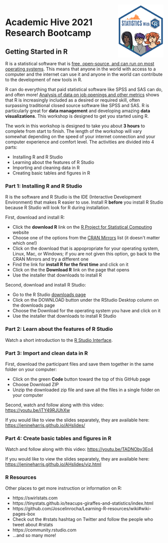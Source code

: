 <img src = "https://raw.githubusercontent.com/jenineharris/stuff/master/bookhex.png" align = "right">

# Academic Hive 2021 Research Bootcamp

## Getting Started in R 

R is a statistical software that is <a href = "https://www.r-project.org">free, open-source, and can run on most operating systems</a>. This means that anyone in the world with access to a computer and the internet can use it and anyone in the world can contribute to the development of new tools in R. 

R can do everything that paid statistical software like SPSS and SAS can do, and often more! <a href = "http://r4stats.com/2019/05/28/data-science-jobs-report-2019-python-way-up-tensorflow-growing-rapidly-r-use-double-sas/">Analysis of data on job openings and other metrics</a> shows that R is increasingly included as a desired or required skill, often surpassing traditional closed source software like SPSS and SAS. R is particularly great for **data management** and developing amazing **data visualizations**. This workshop is designed to get you started using R. 

The work in this workshop is designed to take you about **3 hours** to complete from start to finish. The length of the workshop will vary somewhat depending on the speed of your internet connection and your computer experience and comfort level. The activities are divided into 4 parts:

<ul>
  <li> Installing R and R Studio
  <li> Learning about the features of R Studio
  <li> Importing and cleaning data in R
  <li> Creating basic tables and figures in R 
</ul>


### Part 1: Installing R and R Studio

R is the software and R Studio is the IDE (Interactive Development Environment) that makes R easier to use. Install R **before** you install R Studio because R Studio will look for R during installation.

First, download and install R:

<ul>
  <li> Click the <b>download R</b> link on the <a href = "https://www.r-project.org">R Project for Statistical Computing</a> website
  <li> Choose one of the options from the <a href = "https://cran.r-project.org/mirrors.html">CRAN Mirrors</a> list (it doesn't matter which one!)
  <li> Click on the download that is appopropriate for your operating system, Linux, Mac, or Windows; if you are not given this option, go back to the CRAN Mirrors and try a different one
  <li> Find the link for <b>install R for the first time</b> and click on it
  <li> Click on the the <b>Download R</b> link on the page that opens
  <li> Use the installer that downloads to install R 
</ul>

Second, download and install R Studio:

<ul>
  <li> Go to the R Studio <a href = "https://rstudio.com/products/rstudio/download/"> downloads page</a> 
  <li> Click on the DOWNLOAD button under the RStudio Desktop column on the downloads page
  <li> Choose the Download for the operating system you have and click on it  
  <li> Use the installer that downloads to install R Studio 
</ul>

### Part 2: Learn about the features of R Studio 

Watch a short introduction to the <a href = "https://youtu.be/G3mnVRPaUKE">R Studio Interface</a>.

### Part 3: Import and clean data in R

First, download the participant files and save them together in the same folder on your computer:

<ul>
  <li> Click on the green <b>Code</b> button toward the top of this GitHub page 
  <li> Choose Download ZIP
  <li> Unzip the downloaded zip file and save all the files in a single folder on your computer 
</ul>

Second, watch and follow along with this video: https://youtu.be/iTY49RJUhXw

If you would like to view the slides separately, they are available here: https://jenineharris.github.io/AHslides/

### Part 4: Create basic tables and figures in R

Watch and follow along with this video: https://youtu.be/TADNOby3Eo4

If you would like to view the slides separately, they are available here: https://jenineharris.github.io/AHslides/viz.html

### R Resources

Other places to get more instruction or information on R:

<ul>
  <li> https://swirlstats.com
  <li> https://tinystats.github.io/teacups-giraffes-and-statistics/index.html
  <li> https://github.com/Joscelinrocha/Learning-R-resources/wiki#wiki-pages-box
  <li> Check out the #rstats hashtag on Twitter and follow the people who tweet about #rstats 
  <li> https://community.rstudio.com
  <li> ...and so many more!
</ul>


